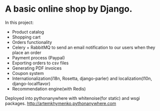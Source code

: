 # A basic online shop by Django.
In this project:
  <ul>
    <li>Product catalog</li>
    <li>Shopping cart</li>
    <li>Orders functionality</li>
    <li>Celery + RabbitMQ to send an email notification to our users when they place an order</li>
    <li>Payment process (Paypal)</li>
    <li>Exporting orders to csv files</li>
    <li>Generating PDF invoices</li>
    <li>Coupon system</li>
    <li>Internationalization(i18n, Rosetta, django-parler) and localization(l10n, django-localflavor)</li>
    <li>Recommendation engine(with Redis)</li>
  </ul>

Deployed into pythonanywhere with whitenoise(for static) and wsgi packages.
http://artemkhymenko.pythonanywhere.com

